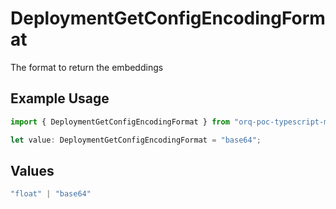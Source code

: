 # DeploymentGetConfigEncodingFormat

The format to return the embeddings

## Example Usage

```typescript
import { DeploymentGetConfigEncodingFormat } from "orq-poc-typescript-multi-env-version/models/operations";

let value: DeploymentGetConfigEncodingFormat = "base64";
```

## Values

```typescript
"float" | "base64"
```